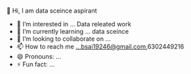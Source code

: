  👋 Hi, I am data sceince aspirant
- 👀 I’m interested in ... Data releated work 
- 🌱 I’m currently learning ... data sceince 
- 💞️ I’m looking to collaborate on ...
- 📫 How to reach me ...bsai19246@gmail.com,6302449216
- 😄 Pronouns: ...
- ⚡ Fun fact: ...

<!---
sai87-dot/sai87-dot is a ✨ special ✨ repository because its `README.md` (this file) appears on your GitHub profile.
You can click the Preview link to take a look at your changes.
--->
